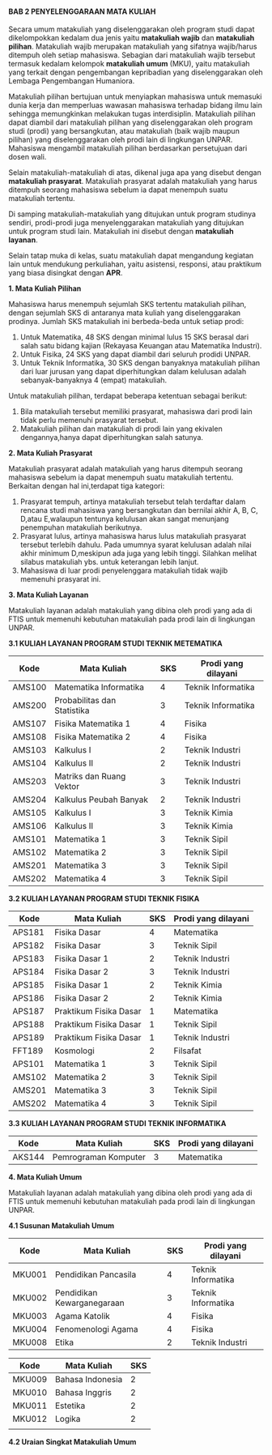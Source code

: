#### **BAB 2 PENYELENGGARAAN MATA KULIAH**
Secara umum matakuliah yang diselenggarakan oleh program studi dapat dikelompokkan kedalam dua jenis yaitu **matakuliah wajib** dan **matakuliah pilihan**. Matakuliah wajib merupakan matakuliah yang sifatnya wajib/harus ditempuh oleh setiap mahasiswa. Sebagian dari matakuliah wajib tersebut termasuk kedalam kelompok **matakuliah umum** (MKU), yaitu matakuliah yang terkait dengan pengembangan kepribadian yang diselenggarakan oleh Lembaga Pengembangan Humaniora. 
	
	
Matakuliah pilihan bertujuan untuk menyiapkan mahasiswa untuk memasuki dunia kerja dan memperluas wawasan mahasiswa terhadap bidang ilmu lain sehingga memungkinkan melakukan tugas interdisiplin. Matakuliah pilihan dapat diambil dari matakuliah pilihan yang diselenggarakan oleh program studi (prodi) yang bersangkutan, atau matakuliah (baik wajib maupun pilihan) yang diselenggarakan oleh prodi lain di lingkungan UNPAR. Mahasiswa mengambil matakuliah pilihan berdasarkan persetujuan dari dosen wali.
	
	
Selain matakuliah-matakuliah di atas, dikenal juga apa yang disebut dengan **matakuliah prasyarat**. Matakuliah prasyarat adalah matakuliah yang harus ditempuh seorang mahasiswa sebelum ia dapat menempuh suatu matakuliah tertentu.
	
	
Di samping matakuliah-matakuliah yang ditujukan untuk program studinya sendiri, prodi-prodi juga menyelenggarakan matakuliah yang ditujukan untuk program studi lain. Matakuliah ini disebut dengan **matakuliah layanan**.
	
	
Selain tatap muka di kelas, suatu matakuliah dapat mengandung kegiatan lain untuk mendukung perkuliahan, yaitu asistensi, responsi, atau praktikum yang biasa disingkat dengan **APR**.


**1. Mata Kuliah Pilihan**

Mahasiswa harus menempuh sejumlah SKS tertentu matakuliah pilihan, dengan sejumlah SKS di antaranya 
mata kuliah yang diselenggarakan prodinya. Jumlah SKS matakuliah ini berbeda-beda untuk setiap prodi:
1. Untuk Matematika, 48 SKS dengan minimal lulus 15 SKS berasal dari salah satu bidang kajian 
   (Rekayasa Keuangan atau Matematika Industri).
2. Untuk Fisika, 24 SKS yang dapat diambil dari seluruh prodidi UNPAR.
3. Untuk Teknik Informatika, 30 SKS dengan banyaknya matakuliah pilihan dari luar jurusan yang dapat
   diperhitungkan dalam kelulusan adalah sebanyak-banyaknya 4 (empat) matakuliah.

 Untuk matakuliah pilihan, terdapat beberapa ketentuan sebagai berikut:
 1. Bila matakuliah tersebut memiliki prasyarat, mahasiswa dari prodi lain tidak perlu memenuhi prasyarat tersebut.
 2. Matakuliah pilihan dan matakuliah di prodi lain yang ekivalen dengannya,hanya dapat diperhitungkan salah satunya.
    
**2. Mata Kuliah Prasyarat**

Matakuliah prasyarat adalah matakuliah yang harus ditempuh seorang mahasiswa sebelum ia dapat menempuh suatu matakuliah tertentu. Berkaitan dengan hal ini,terdapat tiga kategori:

1. Prasyarat tempuh, artinya matakuliah tersebut telah terdaftar dalam rencana studi mahasiswa yang bersangkutan dan bernilai akhir A, B, C, D,atau E,walaupun tentunya kelulusan akan sangat menunjang penempuhan               matakuliah berikutnya.
2. Prasyarat lulus, artinya mahasiswa harus lulus matakuliah prasyarat tersebut terlebih dahulu. Pada umumnya syarat kelulusan adalah nilai akhir minimum D,meskipun ada juga yang lebih tinggi. Silahkan melihat silabus          matakuliah ybs. untuk keterangan lebih lanjut.
3. Mahasiswa di luar prodi penyelenggara matakuliah tidak wajib memenuhi prasyarat ini.
   
**3. Mata Kuliah Layanan**

Matakuliah layanan adalah matakuliah yang dibina oleh prodi yang ada di FTIS untuk memenuhi kebutuhan matakuliah pada prodi lain di lingkungan UNPAR. 


 **3.1  KULIAH LAYANAN PROGRAM STUDI TEKNIK METEMATIKA**

| Kode   | Mata Kuliah                 | SKS |  Prodi yang dilayani |
|--------|-----------------------------|-----|----------------------|
| AMS100 | Matematika Informatika      | 4   | Teknik Informatika   |
| AMS200 | Probabilitas dan Statistika | 3   |  Teknik Informatika  |
| AMS107 | Fisika Matematika 1         | 4   | Fisika               |
| AMS108 | Fisika Matematika 2         | 4   | Fisika               |
| AMS103 | Kalkulus I                  | 2   | Teknik Industri      |
| AMS104 | Kalkulus II                 | 2   | Teknik Industri      |
| AMS203 | Matriks dan Ruang Vektor    | 3   | Teknik Industri      |
| AMS204 | Kalkulus Peubah Banyak      | 2   | Teknik Industri      |
| AMS105 | Kalkulus I                  | 3   | Teknik Kimia         |
| AMS106 | Kalkulus II                 | 3   | Teknik Kimia         |
| AMS101 | Matematika 1                | 3   | Teknik Sipil         |
| AMS102 | Matematika 2                | 3   | Teknik Sipil         |
| AMS201 | Matematika 3                | 3   | Teknik Sipil         |
| AMS202 | Matematika 4                | 3   | Teknik Sipil         |

 **3.2  KULIAH LAYANAN PROGRAM STUDI TEKNIK FISIKA**

| Kode   | Mata Kuliah                 | SKS |  Prodi yang dilayani |
|--------|-----------------------------|-----|----------------------|
| APS181 | Fisika Dasar      | 4   | Matematika|
| APS182 | Fisika Dasar | 3   |  Teknik Sipil  |
| APS183 | Fisika Dasar 1         | 2   | Teknik Industri               |
| APS184 | Fisika Dasar 2         | 3   | Teknik Industri            |
| APS185 | Fisika Dasar  1                 | 2   | Teknik Kimia      |
| APS186 | Fisika Dasar 2 | 2   | Teknik Kimia      |
| APS187 | Praktikum Fisika Dasar | 1   | Matematika      |
| APS188 | Praktikum Fisika Dasar | 1   | Teknik Sipil      |
| APS189 | Praktikum Fisika Dasar | 1   | Teknik Industri         |
| FFT189 | Kosmologi| 2   | Filsafat         |
| APS101 | Matematika 1                | 3   | Teknik Sipil         |
| AMS102 | Matematika 2                | 3   | Teknik Sipil         |
| AMS201 | Matematika 3                | 3   | Teknik Sipil         |
| AMS202 | Matematika 4                | 3   | Teknik Sipil         |



 **3.3  KULIAH LAYANAN PROGRAM STUDI TEKNIK INFORMATIKA**

| Kode   | Mata Kuliah                 | SKS |  Prodi yang dilayani |
|--------|-----------------------------|-----|----------------------|
| AKS144 | Pemrograman Komputer        | 3   | Matematika	    |

**4. Mata Kuliah Umum**

Matakuliah layanan adalah matakuliah yang dibina oleh prodi yang ada di FTIS untuk memenuhi kebutuhan matakuliah pada prodi lain di lingkungan UNPAR.

 **4.1 Susunan Matakuliah Umum**

| Kode   | Mata Kuliah                 | SKS |  Prodi yang dilayani |
|--------|-----------------------------|-----|----------------------|
| MKU001 | Pendidikan Pancasila      | 4   | Teknik Informatika   |
| MKU002 | Pendidikan Kewarganegaraan | 3   |  Teknik Informatika  |
| MKU003 | Agama Katolik         | 4   | Fisika               |
| MKU004 | Fenomenologi Agama         | 4   | Fisika               |
| MKU008 | Etika                  | 2   | Teknik Industri      |

| Kode   | Mata Kuliah                 | SKS |
|--------|-----------------------------|-----|
| MKU009 | Bahasa Indonesia     | 2   |
| MKU010 | Bahasa Inggris | 2   |
| MKU011 | Estetika         | 2   |
| MKU012 | Logika        | 2   |
|  | |  | |

 **4.2 Uraian Singkat Matakuliah Umum**





